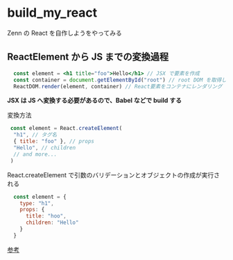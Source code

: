 # build_my_react
Zenn の React を自作しようをやってみる

## ReactElement から JS までの変換過程

```jsx
  const element = <h1 title="foo">Hello</h1> // JSX で要素を作成
  const container = document.getElementById("root") // root DOM を取得して
  ReactDOM.render(element, container) // React要素をコンテナにレンダリング
```

**JSX は JS へ変換する必要があるので、Babel などで build する**

変換方法
```javascript
 const element = React.createElement(
  "h1", // タグ名
  { title: "foo" }, // props
  "Hello", // children
  // and more...
 )
```

React.createElement で引数のバリデーションとオブジェクトの作成が実行される

```javascript
  const element = {
    type: "h1",
    props: {
      title: "hoo",
      children: "Hello"
    }
  }
```



[参考](https://zenn.dev/akatsuki/articles/a2cbd26488fa151b828b)
